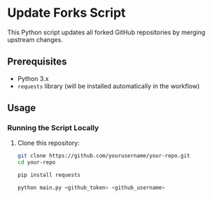 # Update Forks Script

This Python script updates all forked GitHub repositories by merging upstream changes.

## Prerequisites

- Python 3.x
- `requests` library (will be installed automatically in the workflow)

## Usage

### Running the Script Locally

1. Clone this repository:
   ```bash
   git clone https://github.com/yourusername/your-repo.git
   cd your-repo
   
   pip install requests
   
   python main.py <github_token> <github_username>
